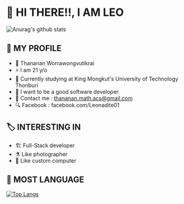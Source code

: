 # 🚀 HI THERE!!, I AM LEO
![Anurag's github stats](https://github-readme-stats.vercel.app/api?username=bluebearrii&show_icons=true&hide=issues&theme=dark)
## 🤡 MY PROFILE
- 👥 Thananan Worrawongvutikrai
- ⚡️ I am 21 y/o<br/>
- 🌱 Currently studying at King Mongkut's University of Technology Thonburi<br/>
- 🎉 I want to be a good software developer<br/>
- 💬 Contact me : thananan.math.acs@gmail.com
- 🔍 Facebook   : facebook.com/Leonadite01
## 🏷️ INTERESTING IN
- 🏗 Full-Stack developer
- ⚗ Like photographer
- 📱 Like custom computer
## 🚀 MOST LANGUAGE
[![Top Langs](https://github-readme-stats.vercel.app/api/top-langs/?username=bluebearrii&layout=compact&theme=dark)](https://github.com/anuraghazra/github-readme-stats)
<!--
**BlueBearrii/BlueBearrii** is a ✨ _special_ ✨ repository because its `README.md` (this file) appears on your GitHub profile.

Here are some ideas to get you started:

- 🔭 I’m currently working on ...
- 🌱 I’m currently learning ...
- 👯 I’m looking to collaborate on ...
- 🤔 I’m looking for help with ...
- 💬 Ask me about ...
- 📫 How to reach me: ...
- 😄 Pronouns: ...
- ⚡ Fun fact: ...
-->
